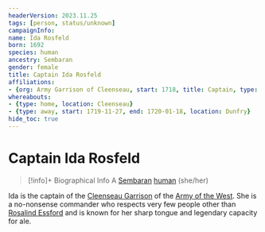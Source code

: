 ```yaml
---
headerVersion: 2023.11.25
tags: [person, status/unknown]
campaignInfo:
name: Ida Rosfeld
born: 1692
species: human
ancestry: Sembaran
gender: female
title: Captain Ida Rosfeld
affiliations:
- {org: Army Garrison of Cleenseau, start: 1718, title: Captain, type: leader}
whereabouts:
- {type: home, location: Cleenseau}
- {type: away, start: 1719-11-27, end: 1720-01-18, location: Dunfry}
hide_toc: true
---
```

# Captain Ida Rosfeld
>[!info]+ Biographical Info
> A [Sembaran](<../../gazetteer/greater-sembara/sembara/sembara.md>) [human](<../../species/humans/humans.md>) (she/her)
> 
> 
>> 

Ida is the captain of the [Cleenseau Garrison](<../../groups/sembaran-army/army-garrison-of-cleenseau.md>) of the [Army of the West](<../../groups/sembaran-army/army-of-the-west.md>). She is a no-nonsense commander who respects very few people other than [Rosalind Essford](<./rosalind-essford.md>) and is known for her sharp tongue and legendary capacity for ale. 